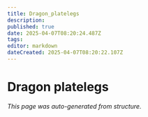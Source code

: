 ```yaml
---
title: Dragon_platelegs
description: 
published: true
date: 2025-04-07T08:20:24.487Z
tags: 
editor: markdown
dateCreated: 2025-04-07T08:20:22.107Z
---
```


# Dragon platelegs

*This page was auto-generated from structure.*